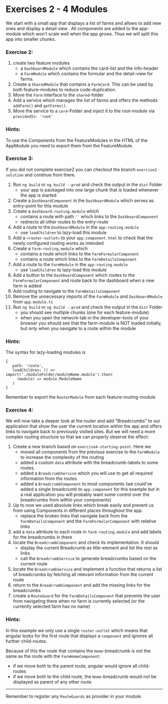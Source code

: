 # Exercises 2 - 4 Modules

We start with a small app that displays a list of farms and allows to add new ones and display a detail view . All components are added to the app-module which won't scale well when the app grows. Thus we will split this app into smaller chunks.

### Exercise 2:
1. create two feature modules
   - a `DashboardModule` which contains the card-list and the info-header
   - a `FarmModule` which contains the formular and the detail-view for farms.
2. Create a `SharedModule` that contains a `FarmCard`. This can be used by both feature-modules to reduce code-duplication.
3. Move the `Farm` interface to the `shared`-folder   
4. Add a service which manages the list of farms and offers the methods `addFarm()` and `getFarms()`. 
5. Move the service to a `core`-Folder and inject it to the root-module via `providedIn: 'root'`

### Hints:
To use the Components from the FeatureModules in the HTML of the AppModule you need to export them from the FeatureModule.

### Exercise 3:
If you did not complete exercise2 you can checkout the branch `exercise2-solution` and continue from there.

1. Run `ng build` or `ng build --prod` and check the output in the `dist` Folder
    - your app is packaged into one large chunk that is loaded whenever the app is started
2. Create a `DashboardComponent` in the `DashboardModule` which serves as entry-point for this module
3. Create a `dashboard-routing.module` which
    - contains a route with path `''` which links to the `DashboardComponent`
    - redirects all other routes to the entry-route
4. Add a route to the `DashboardModule` in the `app-routing.module`
    - use `loadChildren` to lazy-load this module
5. Add a `<router-outlet>` to your `app.component.html` to check that the newly configured routing works as intended
6. Create a `farm-routing.module` which
    - contains a route which links to the `FarmFormularComponent`
    - contains a route which links to the `FarmDetailsComponent`
7. Add a route to the `FarmModule` in the `app-routing.module`
    - use `loadChildren` to lazy-load this module
8. Add a button to the `DashboardComponent` which routes to the `FarmFormularComponent` and route back to the dashboard when a new farm is added
9. Add routing to navigate to the `FarmDetailsComponent` 
10. Remove the unnecessary imports of the `FarmModule` and `DashboardModule` from `app.module.ts`
11. Run `ng build` or `ng build --prod` and check the output in the `dist` Folder
    - you should see multiple chunks (one for each feature-module)
    - when you open the network-tab in the developer-tools of your browser you should see that the farm-module is NOT loaded initially, but only when you navigate to a route within the module

### Hints:
The syntax for lazy-loading modules is 
```
{
   path: 'route',
   loadChildren: () => import('./moduleFolder/moduleName.module').then(
     (module) => module.ModuleName
   )
}
```

Remember to export the `RouterModule` from each feature-routing-module 

### Exercise 4:
We will now take a deeper look at the router and add "Breadcrumbs" to our application that show the user the current location within the app and offers links to navigate back to previously visited sites.
But we will need a more complex routing structure so that we can properly observe the effect:

1. Create a new branch based on `exercise4-starting-point`. Here we
   - moved all components from the previous exercise to the `FarmModule` to increase the complexity of the routing
   - added a custom `data` attribute with the breadcrumb-labels to some routes.
   - added a `BreadcrumbService` which you will use to get all required information from the routes
   - added a `BreadcrumbComponent` to most components (we could've added a single breadcrumb to `app.component` for this example but in a real application you will probably want some control over the breadcrumbs from within your components)
2. Up to now we used absolute links which break easily and prevent us from using Components in different places throughout the app.
   - replace the broken links that navigate back from the `FarmDetailsComponent` and the `FarmFormularComponent` with relative links
3. add a `data` attribute to each route in `farm-routing.module` and add labels for the breadcrumbs in there
4. locate the `BreadcrumbComponent` and check its implementation. It should
   - display the current Breadcrumb as title-element and list the rest as links
   - call the `BreadcrumbService` to generate breadcrumbs based on the current route
5. locate the `BreadcrumbService` and implement a function that returns a list of breadcrumbs by fetching all relevant information from the current route
6. return to the `BreadcrumbComponent` and add the missing links for the breadcrumbs
7. create a `RouteGuard` for the `FarmDetailsComponent` that prevents the user from navigating there when no farm is currently selected (or the currently selected farm has no name)

### Hints:
In this example we only use a single `router-outlet` which means that angular looks for the first route that displays a `component` and ignores all further child-routes.

Because of this the route that contains the `Home`-breadcrumb is not the same as the route with the `FarmHomeComponent`:
- if we move both to the parent route, angular would ignore all child-routes
- if we move both to the child route, the `Home`-breadcrumb would not be displayed as parent of any other route 

_____

Remember to register any `RouteGuards` as provider in your module. 
